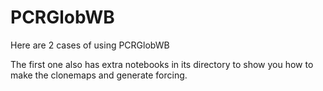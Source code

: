 # PCRGlobWB

Here are 2 cases of using PCRGlobWB

The first one also has extra notebooks in its directory to show you how to make the clonemaps and generate forcing.